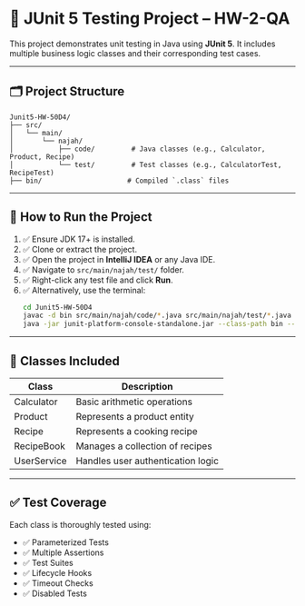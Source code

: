 # 🧪 JUnit 5 Testing Project – HW-2-QA

This project demonstrates unit testing in Java using **JUnit 5**. It includes multiple business logic classes and their corresponding test cases.

---

## 🗂️ Project Structure

```
Junit5-HW-50D4/
├── src/
│   └── main/
│       └── najah/
│           ├── code/         # Java classes (e.g., Calculator, Product, Recipe)
│           └── test/         # Test classes (e.g., CalculatorTest, RecipeTest)
├── bin/                     # Compiled `.class` files
```

---

## 🚀 How to Run the Project

1. ✅ Ensure JDK 17+ is installed.
2. ✅ Clone or extract the project.
3. ✅ Open the project in **IntelliJ IDEA** or any Java IDE.
4. ✅ Navigate to `src/main/najah/test/` folder.
5. ✅ Right-click any test file and click **Run**.
6. ✅ Alternatively, use the terminal:
   ```bash
   cd Junit5-HW-50D4
   javac -d bin src/main/najah/code/*.java src/main/najah/test/*.java
   java -jar junit-platform-console-standalone.jar --class-path bin --scan-class-path
   ```

---

## 🧾 Classes Included

| Class             | Description                           |
|------------------|---------------------------------------|
| Calculator        | Basic arithmetic operations           |
| Product           | Represents a product entity           |
| Recipe            | Represents a cooking recipe           |
| RecipeBook        | Manages a collection of recipes       |
| UserService       | Handles user authentication logic     |

---

## ✅ Test Coverage

Each class is thoroughly tested using:
- ✅ Parameterized Tests
- ✅ Multiple Assertions
- ✅ Test Suites
- ✅ Lifecycle Hooks
- ✅ Timeout Checks
- ✅ Disabled Tests
